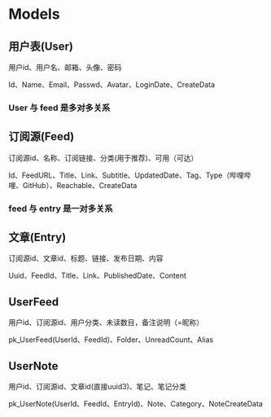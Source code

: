 # Models


## 用户表(User)
用户id、用户名、邮箱、头像、密码

Id、Name、Email、Passwd、Avatar、LoginDate、CreateData

### User 与 feed 是多对多关系

## 订阅源(Feed)
订阅源id、名称、订阅链接、分类(用于推荐)、可用（可达）

Id、FeedURL、Title、Link、Subtitle、UpdatedDate、Tag、Type（哔哩哔哩、GitHub）、Reachable、CreateData

### feed 与 entry 是一对多关系
## 文章(Entry)
订阅源id、文章id、标题、链接、发布日期、内容

Uuid、FeedId、Title、Link、PublishedDate、Content
## UserFeed
用户id、订阅源id、用户分类、未读数目，备注说明（=昵称）

pk_UserFeed(UserId、FeedId)、Folder、UnreadCount、Alias

## UserNote
用户id、订阅源id、文章id(直接uuid3)、笔记、笔记分类

pk_UserNote(UserId、FeedId、EntryId)、Note、Category、NoteCreateData